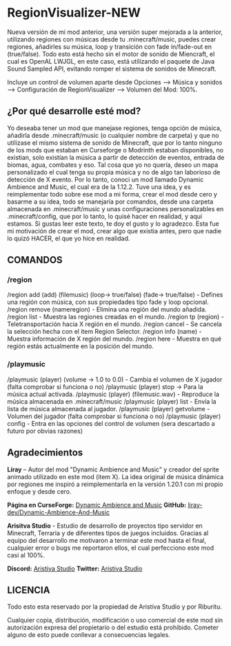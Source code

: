 # RegionVisualizer-NEW
Nueva versión de mi mod anterior, una versión super mejorada a la anterior, utilizando regiones con músicas desde tu .minecraft/music, puedes crear regiones, añadirles su música, loop y transición con fade in/fade-out en (true/false). Todo esto está hecho sin el motor de sonido de Miencraft, el cual es OpenAL LWJGL, en este caso, está utilizando el paquete de Java Sound Sampled API, evitando romper el sistema de sonidos de Minecraft.

Incluye un control de volumen aparte desde Opciones --> Música y sonidos --> Configuración de RegionVisualizer --> Volumen del Mod: 100%.

## ¿Por qué desarrolle esté mod?
Yo deseaba tener un mod que manejase regiones, tenga opción de música, añadirla desde .minecraft/music (o cualquier nombre de carpeta) y que no utilizase el mismo sistema de sonido de Minecraft, que por lo tanto ninguno de los mods que estaban en Curseforge o Modrinth estaban disponibles, no existian, solo existían la música a partir de detección de eventos, entrada de biomas, agua, combates y eso. Tal cosa que yo no quería, deseo un mapa personalizado el cual tenga su propia música y no de algo tan laborioso de detección de X evento. Por lo tanto, conoci un mod llamado Dynamic Ambience and Music, el cual era de la 1.12.2. Tuve una idea, y es reimplementar todo sobre ese mod a mi forma, crear el mod desde cero y basarme a su idea, todo se manejaría por comandos, desde una carpeta almacenada en .minecraft/music y unas configuraciones personalizables en .minecraft/config, que por lo tanto, lo quisé hacer en realidad, y aquí estamos. Si gustas leer este texto, te doy el gusto y lo agradezco. Esta fue mi motivación de crear el mod, crear algo que existia antes, pero que nadie lo quizó HACER, el que yo hice en realidad.

## COMANDOS

### /region
/region add (add) (filemusic) (loop-> true/false) (fade-> true/false) - Defines una región con música, con sus propiedades tipo fade y loop opcional.
/region remove (nameregion) - Elimina una región del mundo añadida.
/region list - Muestra las regiones creadas en el mundo.
/region tp (region) - Teletransportación hacia X región en el mundo.
/region cancel - Se cancela la selección hecha con el item Region Selector.
/region info (name) - Muestra información de X región del mundo.
/region here - Muestra en qué región estás actualmente en la posición del mundo.

### /playmusic
/playmusic (player) (volume -> 1.0 to 0.0) - Cambia el volumen de X jugador (falta comprobar si funciona o no)
/playmusic (player) stop -> Para la música actual activada.
/playmusic (player) (filemusic.wav) - Reproduce la música almacenada en .minecraft/music
/playmusic (player) list - Envía la lista de música almacenada al jugador.
/playmusic (player) getvolume - Volumen del jugador (falta comprobar si funciona o no)
/playmusic (player) config - Entra en las opciones del control de volumen (sera descartado a futuro por obvias razones)

## Agradecimientos
**Liray** – Autor del mod "Dynamic Ambience and Music" y creador del sprite animado utilizado en este mod (item X).
La idea original de música dinámica por regiones me inspiró a reimplementarla en la versión 1.20.1 con mi propio enfoque y desde cero.

**Página en CurseForge:** [Dynamic Ambience and Music](https://www.curseforge.com/minecraft/mc-mods/dynamic-ambience-and-music)
**GitHub:** [liray-dev/Dynamic-Ambience-And-Music](https://github.com/liray-dev/Dynamic-Ambience-And-Music/tree/master)

**Arisitva Studio** - Estudio de desarrollo de proyectos tipo servidor en Minecraft, Terraria y de diferentes tipos de juegos incluidos.
Gracias al equipo del desarrollo me motivaron a terminar este mod hasta el final, cualquier error o bugs me reportaron ellos, el cual perfecciono este mod casi al 100%. 

**Discord:** [Aristiva Studio](https://discord.gg/u9pq3raUXe)
**Twitter:** [Aristiva Studio](https://x.com/aristivastudio)

## LICENCIA
Todo esto esta reservado por la propiedad de Aristiva Studio y por Riburitu.

Cualquier copia, distribución, modificación o uso comercial de este mod sin autorización expresa del propietario o del estudio está prohibido. Cometer alguno de esto puede conllevar a consecuencias legales.


